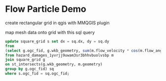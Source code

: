# Flow Particle Demo


create rectangular grid in qgis with MMQGIS plugin

map mesh data onto grid with this sql query

```sql
update square_grid s set dx = sq.dx, dy = sq.dy
from
(select g.ogc_fid, g.wkb_geometry, sum(m.flow_velocity * cos(m.flow_angle * pi() / 180)) as dx, sum(m.flow_velocity * sin(m.flow_angle * pi() / 180)) as dy
from hazard_damages_1yvrjj9uwam3sr3bhhvbuolvsbp m
join square_grid g
on st_intersects(g.wkb_geometry, m.geometry)
group by g.ogc_fid) sq
where s.ogc_fid = sq.ogc_fid;
```
